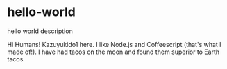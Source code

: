 # hello-world
hello world description

Hi Humans!
Kazuyukido1 here. I like Node.js and Coffeescript (that's what I made of!).
I have had tacos on the moon and found them superior to Earth tacos.
